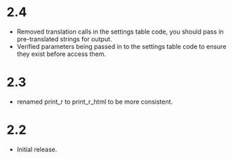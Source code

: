 # 2.4 #

* Removed translation calls in the settings table code, you should pass in pre-translated strings for output.
* Verified parameters being passed in to the settings table code to ensure they exist before access them.

# 2.3 #

* renamed print_r to print_r_html to be more consistent.

# 2.2 #

* Initial release.
